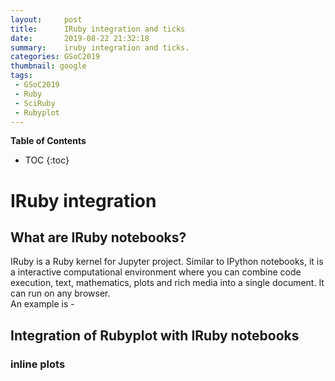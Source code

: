 ```yaml
---
layout:     post
title:      IRuby integration and ticks
date:       2019-08-22 21:32:18
summary:    iruby integration and ticks.
categories: GSoC2019
thumbnail: google
tags:
 - GSoC2019
 - Ruby
 - SciRuby
 - Rubyplot
---
```

**Table of Contents**
* TOC
{:toc}

# IRuby integration

## What are IRuby notebooks?
IRuby is a Ruby kernel for Jupyter project. Similar to IPython notebooks, it is a interactive computational environment where you can combine code execution, text, mathematics, plots and rich media into a single document. It can run on any browser.  
An example is - 

## Integration of Rubyplot with IRuby notebooks

### inline plots
